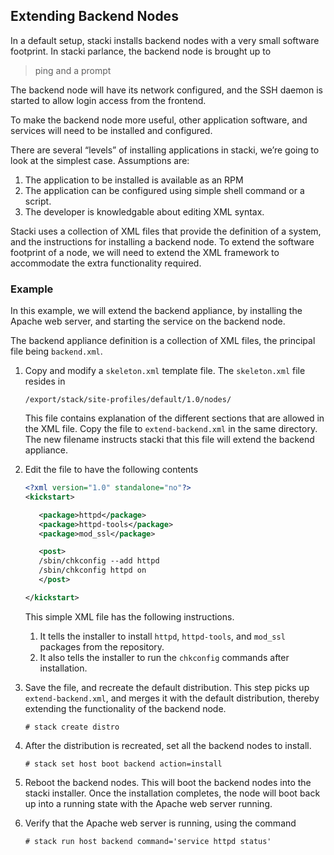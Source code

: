 ## Extending Backend Nodes

In a default setup, stacki installs backend nodes with
a very small software footprint. In stacki parlance, the
backend node is brought up to
> ping and a prompt

The backend node will have its network configured, and
the SSH daemon is started to allow login access from
the frontend.

To make the backend node more useful, other application
software, and services will need to be installed and
configured.

There are several “levels” of installing applications in stacki,
we’re going to look at the simplest case. Assumptions are:

1. The application to be installed is available as an RPM
2. The application can be configured using simple shell command
   or a script.
3. The developer is knowledgable about editing XML syntax.

Stacki uses a collection of XML files that provide the definition
of a system, and the instructions for installing a backend node.
To extend the software footprint of a node, we will need to extend
the XML framework to accommodate the extra functionality required.

### Example

In this example, we will extend the backend appliance, by installing
the Apache web server, and starting the service on the backend node.

The backend appliance definition is a collection of XML files,
the principal file being `backend.xml`.  

1. Copy and modify a `skeleton.xml` template file.
   The `skeleton.xml` file resides in
   ```
   /export/stack/site-profiles/default/1.0/nodes/
   ```
   This file contains explanation of the different sections
   that are allowed in the XML file.
   Copy the file to `extend-backend.xml` in the same directory.
   The new filename instructs stacki that this file will extend
   the backend appliance.

2. Edit the file  to have the following contents
   ```xml
   <?xml version="1.0" standalone="no"?>
   <kickstart>

      <package>httpd</package>
      <package>httpd-tools</package>
      <package>mod_ssl</package>

      <post>
      /sbin/chkconfig --add httpd
      /sbin/chkconfig httpd on
      </post>

   </kickstart>
   ```
   This simple XML file has the following instructions.
   1. It tells the installer to install `httpd`, `httpd-tools`,
      and `mod_ssl` packages from the repository.
   2. It also tells the installer to run the `chkconfig` commands
      after installation.
      
3. Save the file, and recreate the default distribution. This step
   picks up `extend-backend.xml`, and merges it with the default
   distribution, thereby extending the functionality of the backend node.
   ```
   # stack create distro
   ```
4. After the distribution is recreated, set all the backend nodes
   to install.
   ```
   # stack set host boot backend action=install
   ```
5. Reboot the backend nodes. This will boot the backend nodes into
   the stacki installer. Once the installation completes, the node
   will boot back up into a running state with the Apache web server
   running.
6. Verify that the Apache web server is running, using the command
   ```
   # stack run host backend command='service httpd status'
   ```
